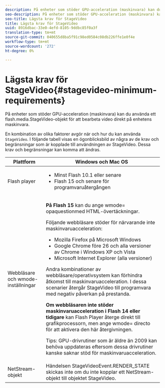```yaml
---
description: På enheter som stöder GPU-acceleration (maskinvara) kan du använda ett flash.media.StageVideo-objekt för att bearbeta video direkt på enhetens maskinvara.
seo-description: På enheter som stöder GPU-acceleration (maskinvara) kan du använda ett flash.media.StageVideo-objekt för att bearbeta video direkt på enhetens maskinvara.
seo-title: Lägsta krav för StageVideo
title: Lägsta krav för StageVideo
uuid: 8916dbac-33e0-4efd-8105-9ddbc85f0a3f
translation-type: tm+mt
source-git-commit: 040655d8ba5f91c98ed0584c08db226ffe1e0f4e
workflow-type: tm+mt
source-wordcount: '272'
ht-degree: 0%

---
```



# Lägsta krav för StageVideo{#stagevideo-minimum-requirements}

På enheter som stöder GPU-acceleration (maskinvara) kan du använda ett flash.media.StageVideo-objekt för att bearbeta video direkt på enhetens maskinvara.

<!--<a id="section_64DDAA8DB215493E8A7CA6636819D350"></a>-->

En kombination av olika faktorer avgör när och hur du kan använda `StageVideo`. I följande tabell visas en ögonblicksbild av några av de krav och begränsningar som är kopplade till användningen av StageVideo. Dessa krav och begränsningar kan komma att ändras.

<table id="table_882F4462A5AE47E28A60A39D112164A7"> 
 <thead> 
  <tr> 
   <th colname="col1" class="entry"> Plattform </th> 
   <th colname="col2" class="entry"> Windows och Mac OS </th> 
  </tr>
 </thead>
 <tbody> 
  <tr> 
   <td colname="col1"> Flash player </td> 
   <td colname="col2"> 
    <ul id="ul_s42_lm2_jp"> 
     <li id="li_308FA9EC206B437A9EE04C29F9480B73">Minst Flash 10.1 eller senare </li> 
     <li id="li_5898EDB0D12A43389076BCC7F4A27A0A">Flash 15 och senare för programvaruåtergången </li> 
    </ul> </td> 
  </tr> 
  <tr> 
   <td colname="col1">Webbläsare och <span class="codeph"> wmode</span>-inställningar </td> 
   <td colname="col2"> <p><b>På Flash 15</b> kan du ange  <span class="codeph"> wmode=</span> opaquestionmed HTML-övertäckningar. </p> <p>Följande webbläsare stöder för närvarande inte maskinvaruacceleration: 
     <ul id="ul_frv_ykf_jp"> 
      <li id="li_3D407A61FEE042A9B85A6EFACA6D7719">Mozilla Firefox på Microsoft Windows </li> 
      <li id="li_39B85AC352564DA8B86EA826638F1F4B">Google Chrome före 26 och alla versioner av Chrome i Windows XP och Vista </li> 
      <li id="li_0042BA6070C849E6B7C4B4BF4333F712">Microsoft Internet Explorer (alla versioner) </li> 
     </ul>Andra kombinationer av webbläsare/operativsystem kan förhindra åtkomst till maskinvaruacceleration. I dessa scenarier återgår <span class="codeph"> StageVideo</span> till programvara med negativ påverkan på prestanda. </p> <p><b>Om webbläsaren inte stöder maskinvaruacceleration i Flash 14 eller tidigare</b> kan Flash Player återge direkt till grafikprocessorn, men ange  <span class="codeph"> wmode=</span> directo för att aktivera den här återgivningen. <p>Tips:  GPU-drivrutiner som är äldre än 2009 kan behöva uppdateras eftersom dessa drivrutiner kanske saknar stöd för maskinvaruacceleration. </p> </p> </td> 
  </tr> 
  <tr> 
   <td colname="col1"> NetStream-objekt </td> 
   <td colname="col2">Händelsen <span class="codeph"> StageVideoEvent.RENDER_STATE</span> skickas inte om du inte kopplar ett <span class="codeph"> NetStream</span>-objekt till objektet <span class="codeph"> StageVideo</span>. </td> 
  </tr> 
 </tbody> 
</table>

